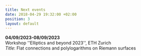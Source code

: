 ```yaml
---
title: Next events
date: 2018-04-29 19:32:00 +02:00
position: 3
layout: default
---
```


**04/09/2023-08/09/2023**\
Workshop ''Elliptics and beyond 2023'', ETH Zurich\
*Title*: Flat connections and polylogarithms on Riemann surfaces